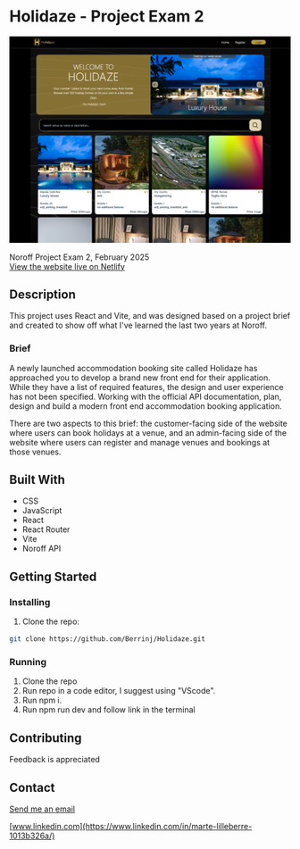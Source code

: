 # Holidaze - Project Exam 2

![Holidaze Preview](src/assets/holidaze-preview.png) <br>

Noroff Project Exam 2, February 2025<br>
[View the website live on Netlify](https://holidaze-berrinj.netlify.app/)

## Description

This project uses React and Vite, and was designed based on a project brief and created to show off what I've learned the last two years at Noroff.

### Brief

A newly launched accommodation booking site called Holidaze has approached you to develop a brand new front end for their application. While they have a list of required features, the design and user experience has not been specified. Working with the official API documentation, plan, design and build a modern front end accommodation booking application.

There are two aspects to this brief: the customer-facing side of the website where users can book holidays at a venue, and an admin-facing side of the website where users can register and manage venues and bookings at those venues.

## Built With

- CSS
- JavaScript
- React
- React Router
- Vite
- Noroff API

## Getting Started

### Installing

1. Clone the repo:

```bash
git clone https://github.com/Berrinj/Holidaze.git
```

### Running

1. Clone the repo
2. Run repo in a code editor, I suggest using "VScode".
3. Run npm i.
4. Run npm run dev and follow link in the terminal

## Contributing

Feedback is appreciated

## Contact

[Send me an email](mailto:berremarte@gmail.com)

[www.linkedin.com](https://www.linkedin.com/in/marte-lilleberre-1013b326a/)
